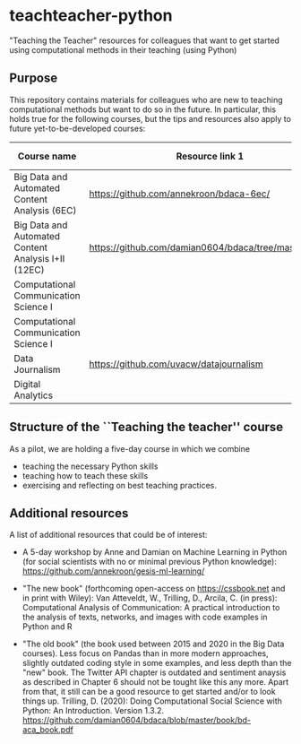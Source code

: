# teachteacher-python
"Teaching the Teacher" resources for colleagues that want to get started using computational methods in their teaching (using Python)

## Purpose

This repository contains materials for colleagues who are new to teaching computational methods but want to do so in the future. In particular, this holds true for the following courses, but the tips and resources also apply to future yet-to-be-developed courses:


| Course name                                         | Resource link 1                                      | Resource link 2 |
|-----------------------------------------------------|------------------------------------------------------|-----------------|
| Big Data and Automated Content Analysis (6EC)       | https://github.com/annekroon/bdaca-6ec/              |                 |
| Big Data and Automated Content Analysis I+II (12EC) | https://github.com/damian0604/bdaca/tree/master/12ec |                 |
| Computational Communication Science I               |                                                      |                 |
| Computational Communication Science I               |                                                      |                 |
| Data Journalism                                     | https://github.com/uvacw/datajournalism              |                 |
| Digital Analytics                                   |                                                      |                 |


## Structure of the ``Teaching the teacher'' course

As a pilot, we are holding a five-day course in which we combine 
- teaching the necessary Python skills
- teaching how to teach these skills
- exercising and reflecting on best teaching practices.


## Additional resources

A list of additional resources that could be of interest:

- A 5-day workshop by Anne and Damian on Machine Learning in Python (for social scientists with no or minimal previous Python knowledge): https://github.com/annekroon/gesis-ml-learning/

- "The new book" (forthcoming open-access on https://cssbook.net and in print with Wiley): Van Atteveldt, W., Trilling, D., Arcila, C. (in press):  Computational Analysis of Communication: A practical introduction to the analysis of texts, networks, and images with code examples in Python and R

- "The old book" (the book used between 2015 and 2020 in the Big Data courses). Less focus on Pandas than in more modern approaches, slightly outdated coding style in some examples, and less depth than the "new" book. The Twitter API chapter is outdated and sentiment anaysis as described in Chapter 6 should not be tought like this any more. Apart from that, it still can be a good resource to get started and/or to look things up.  Trilling, D. (2020): Doing Computational Social Science with Python: An Introduction. Version 1.3.2. https://github.com/damian0604/bdaca/blob/master/book/bd-aca_book.pdf
